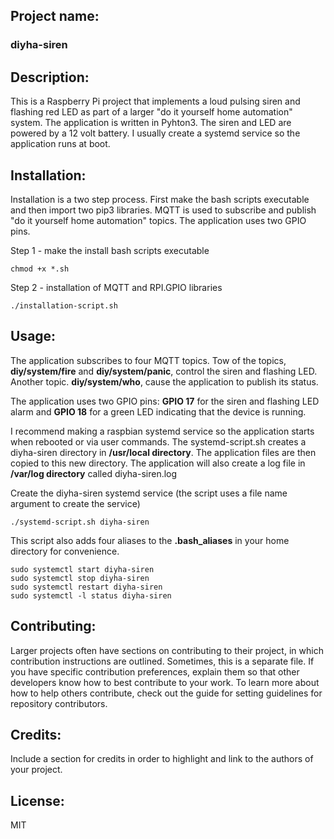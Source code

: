 ## Project name: 

### diyha-siren

## Description: 
This is a Raspberry Pi project that implements a loud pulsing siren and flashing red LED as part of a larger "do it yourself home automation" system.  The application is written in Pyhton3. The siren and LED are powered by a 12 volt battery. I usually create a systemd service so the application runs at boot.

## Installation: 
Installation is a two step process. First make the bash scripts executable and then import two pip3 libraries. MQTT is used to subscribe and publish "do it yourself home automation" topics. The application uses two GPIO pins.

Step 1 - make the install bash scripts executable
```
chmod +x *.sh
```

Step 2 - installation of MQTT and RPI.GPIO libraries
```chmod +x *.sh
./installation-script.sh
```

## Usage: 
The application subscribes to four MQTT topics. Tow of the topics, **diy/system/fire** and **diy/system/panic**, control the siren and flashing LED. Another topic. **diy/system/who**, cause the application to publish its status. 

The application uses two GPIO pins: **GPIO 17** for the siren and flashing LED alarm and **GPIO 18** for a green LED indicating that the device is running.

I recommend making a raspbian systemd service so the application starts when rebooted or via user commands. The systemd-script.sh creates a diyha-siren directory in **/usr/local directory**. The application files are then copied to this new directory. The application will also create a log file in **/var/log directory** called diyha-siren.log

Create the diyha-siren systemd service (the script uses a file name argument to create the service)
```
./systemd-script.sh diyha-siren
```

This script also adds four aliases to the **.bash_aliases** in your home directory for convenience.
```
sudo systemctl start diyha-siren
sudo systemctl stop diyha-siren
sudo systemctl restart diyha-siren
sudo systemctl -l status diyha-siren
```

## Contributing: 
Larger projects often have sections on contributing to their project, in which contribution instructions are outlined. Sometimes, this is a separate file. If you have specific contribution preferences, explain them so that other developers know how to best contribute to your work. To learn more about how to help others contribute, check out the guide for setting guidelines for repository contributors.

## Credits: 
Include a section for credits in order to highlight and link to the authors of your project.

## License: 
MIT
